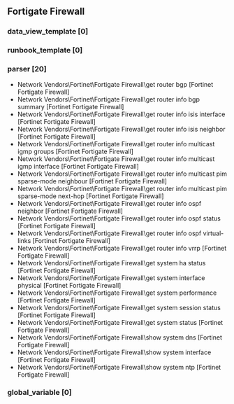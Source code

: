 ## Fortigate Firewall
### data_view_template [0]


### runbook_template [0]


### parser [20]
* Network Vendors\Fortinet\Fortigate Firewall\get router bgp [Fortinet Fortigate Firewall]
* Network Vendors\Fortinet\Fortigate Firewall\get router info bgp summary [Fortinet Fortigate Firewall]
* Network Vendors\Fortinet\Fortigate Firewall\get router info isis interface [Fortinet Fortigate Firewall]
* Network Vendors\Fortinet\Fortigate Firewall\get router info isis neighbor [Fortinet Fortigate Firewall]
* Network Vendors\Fortinet\Fortigate Firewall\get router info multicast igmp groups [Fortinet Fortigate Firewall]
* Network Vendors\Fortinet\Fortigate Firewall\get router info multicast igmp interface [Fortinet Fortigate Firewall]
* Network Vendors\Fortinet\Fortigate Firewall\get router info multicast pim sparse-mode neighbour [Fortinet Fortigate Firewall]
* Network Vendors\Fortinet\Fortigate Firewall\get router info multicast pim sparse-mode next-hop [Fortinet Fortigate Firewall]
* Network Vendors\Fortinet\Fortigate Firewall\get router info ospf neighbor [Fortinet Fortigate Firewall]
* Network Vendors\Fortinet\Fortigate Firewall\get router info ospf status [Fortinet Fortigate Firewall]
* Network Vendors\Fortinet\Fortigate Firewall\get router info ospf virtual-links [Fortinet Fortigate Firewall]
* Network Vendors\Fortinet\Fortigate Firewall\get router info vrrp [Fortinet Fortigate Firewall]
* Network Vendors\Fortinet\Fortigate Firewall\get system ha status [Fortinet Fortigate Firewall]
* Network Vendors\Fortinet\Fortigate Firewall\get system interface physical [Fortinet Fortigate Firewall]
* Network Vendors\Fortinet\Fortigate Firewall\get system performance [Fortinet Fortigate Firewall]
* Network Vendors\Fortinet\Fortigate Firewall\get system session status [Fortinet Fortigate Firewall]
* Network Vendors\Fortinet\Fortigate Firewall\get system status [Fortinet Fortigate Firewall]
* Network Vendors\Fortinet\Fortigate Firewall\show system dns [Fortinet Fortigate Firewall]
* Network Vendors\Fortinet\Fortigate Firewall\show system interface [Fortinet Fortigate Firewall]
* Network Vendors\Fortinet\Fortigate Firewall\show system ntp [Fortinet Fortigate Firewall]

### global_variable [0]